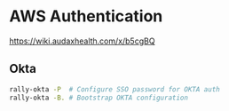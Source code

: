 # AWS Authentication
https://wiki.audaxhealth.com/x/b5cgBQ

## Okta
```sh
rally-okta -P  # Configure SSO password for OKTA auth
rally-okta -B. # Bootstrap OKTA configuration
```
<!--stackedit_data:
eyJoaXN0b3J5IjpbLTIwOTI5NjM4NzRdfQ==
-->